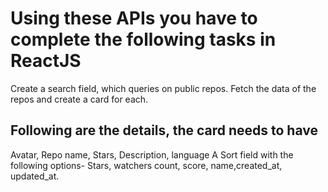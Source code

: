 <!-- @format -->

# Using these APIs you have to complete the following tasks in ReactJS

Create a search field, which queries on public repos.
Fetch the data of the repos and create a card for each.

## Following are the details, the card needs to have

Avatar, Repo name, Stars, Description, language
A Sort field with the following options- Stars, watchers count, score, name,created_at, updated_at.
